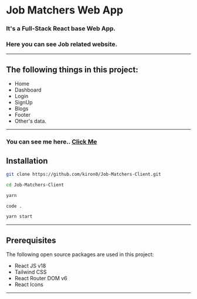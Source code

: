 # Job Matchers Web App

### It's a Full-Stack React base Web App.

### Here you can see Job related website.

---

## The following things in this project:

- Home
- Dashboard
- Login
- SignUp
- Blogs
- Footer
- Other's data.

---

### You can see me here.. [Click Me](https://job-matchers.web.app/)

## Installation

```bash
git clone https://github.com/kiron0/Job-Matchers-Client.git
```

```bash
cd Job-Matchers-Client
```

```bash
yarn
```

```bash
code .
```

```bash
yarn start
```

---

## Prerequisites

The following open source packages are used in this project:

- React JS v18
- Tailwind CSS
- React Router DOM v6
- React Icons

---
